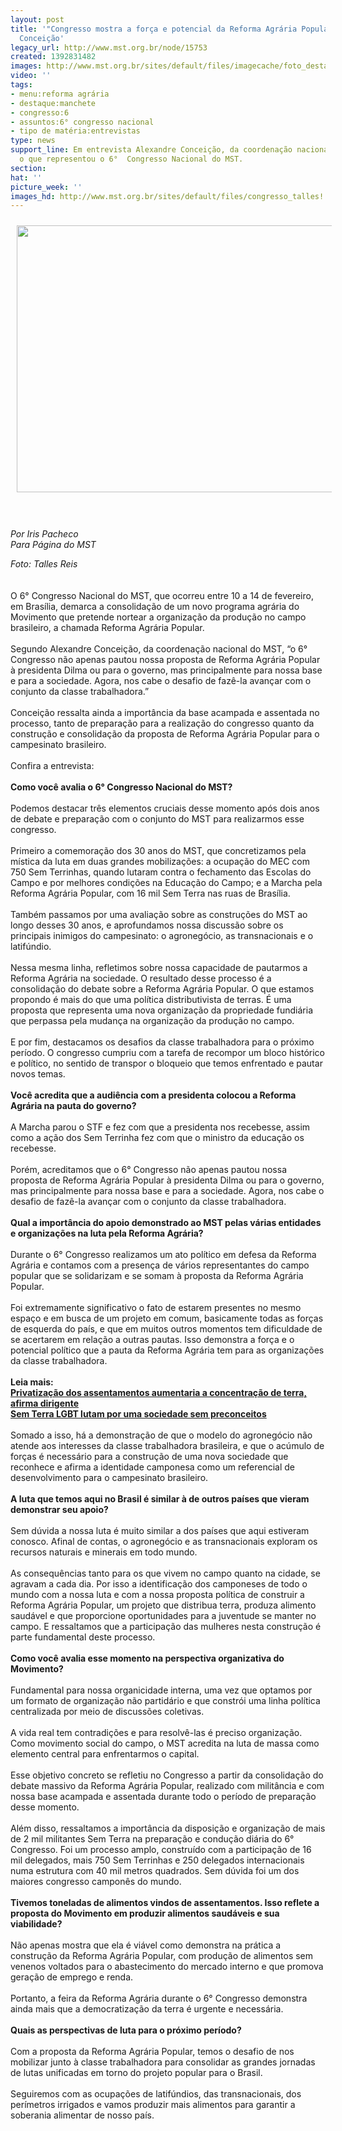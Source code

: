 ```yaml
---
layout: post
title: '"Congresso mostra a força e potencial da Reforma Agrária Popular", afirma
  Conceição'
legacy_url: http://www.mst.org.br/node/15753
created: 1392831482
images: http://www.mst.org.br/sites/default/files/imagecache/foto_destaque/congresso_talles!.jpg
video: ''
tags:
- menu:reforma agrária
- destaque:manchete
- congresso:6
- assuntos:6° congresso nacional
- tipo de matéria:entrevistas
type: news
support_line: Em entrevista Alexandre Conceição, da coordenação nacional do MST, avalia
  o que representou o 6°  Congresso Nacional do MST.
section: 
hat: ''
picture_week: ''
images_hd: http://www.mst.org.br/sites/default/files/congresso_talles!.jpg
---
```

<p><img style="margin: 10px;" src="http://www.mst.org.br/sites/default/files/congresso_talles.jpg" alt="" height="427" width="640"></p><p><br><br><em>Por Iris Pacheco <br>Para Página do MST</em></p><p><em>Foto: Talles Reis</em><br><br><br>O 6° Congresso Nacional do MST, que ocorreu entre 10 a 14 de fevereiro, em Brasília, demarca a consolidação de um novo programa agrária do Movimento que pretende nortear a organização da produção no campo brasileiro, a chamada Reforma Agrária Popular. <br><br>Segundo Alexandre Conceição, da coordenação nacional do MST, “o 6° Congresso não apenas pautou nossa proposta de Reforma Agrária Popular à presidenta Dilma ou para o governo, mas principalmente para nossa base e para a sociedade. Agora, nos cabe o desafio de fazê-la avançar com o conjunto da classe trabalhadora.”<br><br>Conceição ressalta ainda a importância da base acampada e assentada no processo, tanto de preparação para a realização do congresso quanto da construção e consolidação da proposta de Reforma Agrária Popular para o campesinato brasileiro. <br><br>Confira a entrevista:<br><br><strong>Como você avalia o 6° Congresso Nacional do MST?<br></strong><br>Podemos destacar três elementos cruciais desse momento após dois anos de debate e preparação com o conjunto do MST para realizarmos esse congresso.<br><br>Primeiro a comemoração dos 30 anos do MST, que concretizamos pela mística da luta em duas grandes mobilizações: a ocupação do MEC com 750 Sem Terrinhas, quando lutaram contra o fechamento das Escolas do Campo e por melhores condições na Educação do Campo; e a Marcha pela Reforma Agrária Popular, com 16 mil Sem Terra nas ruas de Brasília.<br><br>Também passamos por uma avaliação sobre as construções do MST ao longo desses 30 anos, e aprofundamos nossa discussão sobre os principais inimigos do campesinato: o agronegócio, as transnacionais e o latifúndio. <br><br>Nessa mesma linha, refletimos sobre nossa capacidade de pautarmos a Reforma Agrária na sociedade. O resultado desse processo é a consolidação do debate sobre a Reforma Agrária Popular. O que estamos propondo é mais do que uma política distributivista de terras. É uma proposta que representa uma nova organização da propriedade fundiária que perpassa pela mudança na organização da produção no campo. <br><br>E por fim, destacamos os desafios da classe trabalhadora para o próximo período. O congresso cumpriu com a tarefa de recompor um bloco histórico e político, no sentido de transpor o bloqueio que temos enfrentado e pautar novos temas.&nbsp; <br><strong><br>Você acredita que a audiência com a presidenta colocou a Reforma Agrária na pauta do governo?</strong><br><br>A Marcha parou o STF e fez com que a presidenta nos recebesse, assim como a ação dos Sem Terrinha fez com que o ministro da educação os recebesse. <br><br>Porém, acreditamos que o 6° Congresso não apenas pautou nossa proposta de Reforma Agrária Popular à presidenta Dilma ou para o governo, mas principalmente para nossa base e para a sociedade. Agora, nos cabe o desafio de fazê-la avançar com o conjunto da classe trabalhadora. <br><br><strong>Qual a importância do apoio demonstrado ao MST pelas várias entidades e organizações na luta pela Reforma Agrária?<br></strong><br>Durante o 6° Congresso realizamos um ato político em defesa da Reforma Agrária e contamos com a presença de vários representantes do campo popular que se solidarizam e se somam à proposta da Reforma Agrária Popular. <br><br>Foi extremamente significativo o fato de estarem presentes no mesmo espaço e em busca de um projeto em comum, basicamente todas as forças de esquerda do país, e que em muitos outros momentos tem dificuldade de se acertarem em relação a outras pautas. Isso demonstra a força e o potencial político que a pauta da Reforma Agrária tem para as organizações da classe trabalhadora.<br><br><strong>Leia mais:<br></strong><a href="http://www.mst.org.br/node/15743"><strong>Privatização dos assentamentos aumentaria a concentração de terra, afirma dirigente <br></strong></a><a href="http://www.mst.org.br/node/15752"><strong>Sem Terra LGBT lutam por uma sociedade sem preconceitos <br></strong></a>&nbsp; <br>Somado a isso, há a demonstração de que o modelo do agronegócio não atende aos interesses da classe trabalhadora brasileira, e que o acúmulo de forças é necessário para a construção de uma nova sociedade que reconhece e afirma a identidade camponesa como um referencial de desenvolvimento para o campesinato brasileiro. <br><br><strong>A luta que temos aqui no Brasil é similar à de outros países que vieram demonstrar seu apoio?<br></strong><br>Sem dúvida a nossa luta é muito similar a dos países que aqui estiveram conosco. Afinal de contas, o agronegócio e as transnacionais exploram os recursos naturais e minerais em todo mundo. <br><br>As consequências tanto para os que vivem no campo quanto na cidade, se agravam a cada dia. Por isso a identificação dos camponeses de todo o mundo com a nossa luta e com a nossa proposta política de construir a Reforma Agrária Popular, um projeto que distribua terra, produza alimento saudável e que proporcione oportunidades para a juventude se manter no campo. E ressaltamos que a participação das mulheres nesta construção é parte fundamental deste processo.<br><br><strong>Como você avalia esse momento na perspectiva organizativa do Movimento?</strong><br>&nbsp;<br>Fundamental para nossa organicidade interna, uma vez que optamos por um formato de organização não partidário e que constrói uma linha política centralizada por meio de discussões coletivas. <br><br>A vida real tem contradições e para resolvê-las é preciso organização. Como movimento social do campo, o MST acredita na luta de massa como elemento central para enfrentarmos o capital. <br><br>Esse objetivo concreto se refletiu no Congresso a partir da consolidação do debate massivo da Reforma Agrária Popular, realizado com militância e com nossa base acampada e assentada durante todo o período de preparação desse momento. <br><br>Além disso, ressaltamos a importância da disposição e organização de mais de 2 mil militantes Sem Terra na preparação e condução diária do 6° Congresso. Foi um processo amplo, construído com a participação de 16 mil delegados, mais 750 Sem Terrinhas e 250 delegados internacionais numa estrutura com 40 mil metros quadrados. Sem dúvida foi um dos maiores congresso camponês do mundo.<br><br><strong>Tivemos toneladas de alimentos vindos de assentamentos. Isso reflete a proposta do Movimento em produzir alimentos saudáveis e sua viabilidade?<br></strong><br>Não apenas mostra que ela é viável como demonstra na prática a construção da Reforma Agrária Popular, com produção de alimentos sem venenos voltados para o abastecimento do mercado interno e que promova geração de emprego e renda. <br><br>Portanto, a feira da Reforma Agrária durante o 6° Congresso demonstra ainda mais que a democratização da terra é urgente e necessária. <br><br><strong>Quais as perspectivas de luta para o próximo período?<br></strong><br>Com a proposta da Reforma Agrária Popular, temos o desafio de nos mobilizar junto à classe trabalhadora para consolidar as grandes jornadas de lutas unificadas em torno do projeto popular para o Brasil. <br><br>Seguiremos com as ocupações de latifúndios, das transnacionais, dos perímetros irrigados e vamos produzir mais alimentos para garantir a soberania alimentar de nosso país.</p>
